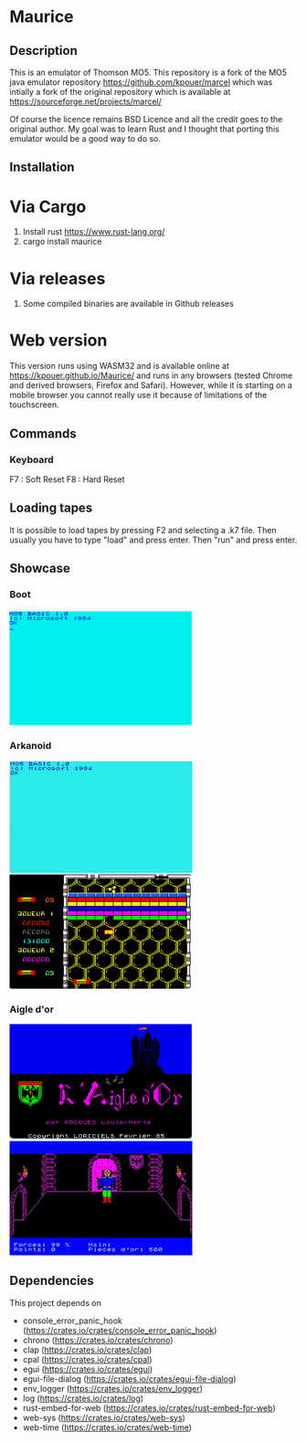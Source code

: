 # Maurice

## Description

This is an emulator of Thomson MO5.
This repository is a fork of the MO5 java emulator repository https://github.com/kpouer/marcel which was intially a fork
of the original repository which is available at https://sourceforge.net/projects/marcel/

Of course the licence remains BSD Licence and all the credit goes to the original author.
My goal was to learn Rust and I thought that porting this emulator would be a good way to do so.

## Installation

# Via Cargo

1. Install rust https://www.rust-lang.org/
2. cargo install maurice

# Via releases

1. Some compiled binaries are available in Github releases

# Web version

This version runs using WASM32 and is available online at https://kpouer.github.io/Maurice/ and runs in any browsers (tested Chrome and derived browsers, Firefox and Safari).
However, while it is starting on a mobile browser you cannot really use it because of limitations of the touchscreen.

## Commands

### Keyboard

F7 : Soft Reset
F8 : Hard Reset

## Loading tapes

It is possible to load tapes by pressing F2 and selecting a .k7 file.
Then usually you have to type "load" and press enter. Then "run" and press enter.

## Showcase

### Boot
![Boot](media/boot.png)

### Arkanoid
![Boot](media/arkanoidanimated.png)
![Boot](media/arkanoid.png)

### Aigle d'or
![Boot](media/aigledor.png)
![Boot](media/aigledoranimated.png)

## Dependencies

This project depends on
- console_error_panic_hook (https://crates.io/crates/console_error_panic_hook)
- chrono (https://crates.io/crates/chrono)
- clap (https://crates.io/crates/clap)
- cpal (https://crates.io/crates/cpal)
- egui (https://crates.io/crates/egui)
- egui-file-dialog (https://crates.io/crates/egui-file-dialog)
- env_logger (https://crates.io/crates/env_logger)
- log (https://crates.io/crates/log)
- rust-embed-for-web (https://crates.io/crates/rust-embed-for-web)
- web-sys (https://crates.io/crates/web-sys)
- web-time (https://crates.io/crates/web-time)
